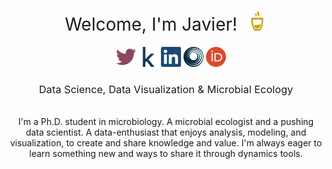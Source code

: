 <h1 style="font-weight:normal" align="center">
  &nbsp;Welcome, I'm Javier! &nbsp;<img height="32" width="32" src="https://github.com/TamayoLeivaJ/TamayoLeivaJ/blob/main/Image/logo/mocha.svg" />&nbsp;
</h1>

<div align="center">
&nbsp;&nbsp;&nbsp;
<a href="https://twitter.com/TamayoLeiva_J"><img height="32" width="32" src="https://github.com/TamayoLeivaJ/TamayoLeivaJ/blob/main/Image/logo/twitter.svg" /></a> 
<a href="https://www.kaggle.com/jtamayo"><img height="32" width="32" src="https://github.com/TamayoLeivaJ/TamayoLeivaJ/blob/main/Image/logo/kaggle.svg" /></a> 
<a href="https://www.linkedin.com/in/javier-ignacio-tamayo-leiva-94613267/"><img height="32" width="32" src="https://github.com/TamayoLeivaJ/TamayoLeivaJ/blob/main/Image/logo/linkedin.svg" /></a>
<a href="https://loop.frontiersin.org/people/1011798/"><img height="32" width="32" src="https://github.com/TamayoLeivaJ/TamayoLeivaJ/blob/main/Image/logo/loop.svg" /></a>
<a href="https://orcid.org/0000-0003-2610-6957"><img height="32" width="32" src="https://github.com/TamayoLeivaJ/TamayoLeivaJ/blob/main/Image/logo/orcid.svg" /></a>
</div>

<div align="center">
  <h3 style="font-weight:normal" align="center">
      &nbsp; Data Science, Data Visualization & Microbial Ecology &nbsp;
  </h3>
<br>
I'm a Ph.D. student in microbiology. A microbial ecologist and a pushing data scientist. A data-enthusiast that enjoys analysis, modeling, and visualization, to create and share knowledge and value. I'm always eager to learn something new and ways to share it through dynamics tools.
</div>
